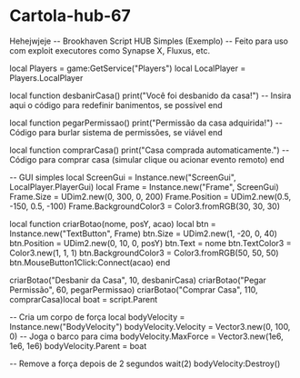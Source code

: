 # Cartola-hub-67
Hehejwjeje
-- Brookhaven Script HUB Simples (Exemplo)
-- Feito para uso com exploit executores como Synapse X, Fluxus, etc.

local Players = game:GetService("Players")
local LocalPlayer = Players.LocalPlayer

local function desbanirCasa()
    print("Você foi desbanido da casa!")
    -- Insira aqui o código para redefinir banimentos, se possível
end

local function pegarPermissao()
    print("Permissão da casa adquirida!")
    -- Código para burlar sistema de permissões, se viável
end

local function comprarCasa()
    print("Casa comprada automaticamente.")
    -- Código para comprar casa (simular clique ou acionar evento remoto)
end

-- GUI simples
local ScreenGui = Instance.new("ScreenGui", LocalPlayer.PlayerGui)
local Frame = Instance.new("Frame", ScreenGui)
Frame.Size = UDim2.new(0, 300, 0, 200)
Frame.Position = UDim2.new(0.5, -150, 0.5, -100)
Frame.BackgroundColor3 = Color3.fromRGB(30, 30, 30)

local function criarBotao(nome, posY, acao)
    local btn = Instance.new("TextButton", Frame)
    btn.Size = UDim2.new(1, -20, 0, 40)
    btn.Position = UDim2.new(0, 10, 0, posY)
    btn.Text = nome
    btn.TextColor3 = Color3.new(1, 1, 1)
    btn.BackgroundColor3 = Color3.fromRGB(50, 50, 50)
    btn.MouseButton1Click:Connect(acao)
end

criarBotao("Desbanir da Casa", 10, desbanirCasa)
criarBotao("Pegar Permissão", 60, pegarPermissao)
criarBotao("Comprar Casa", 110, comprarCasa)local boat = script.Parent

-- Cria um corpo de força
local bodyVelocity = Instance.new("BodyVelocity")
bodyVelocity.Velocity = Vector3.new(0, 100, 0) -- Joga o barco para cima
bodyVelocity.MaxForce = Vector3.new(1e6, 1e6, 1e6)
bodyVelocity.Parent = boat

-- Remove a força depois de 2 segundos
wait(2)
bodyVelocity:Destroy()
